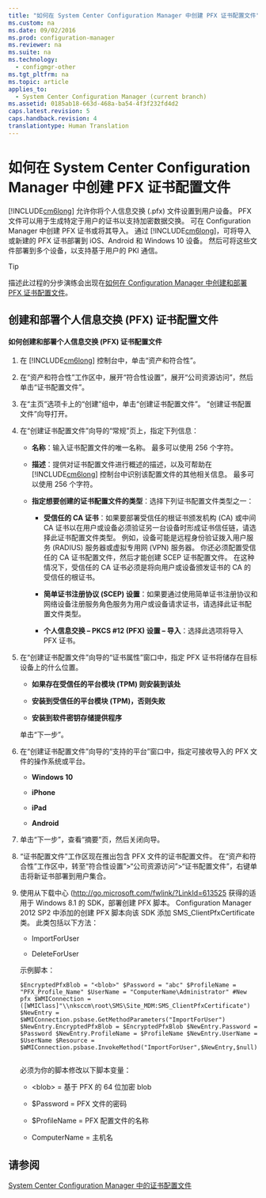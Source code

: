 ```yaml
---
title: "如何在 System Center Configuration Manager 中创建 PFX 证书配置文件"
ms.custom: na
ms.date: 09/02/2016
ms.prod: configuration-manager
ms.reviewer: na
ms.suite: na
ms.technology: 
  - configmgr-other
ms.tgt_pltfrm: na
ms.topic: article
applies_to: 
  - System Center Configuration Manager (current branch)
ms.assetid: 0185ab18-663d-468a-ba54-4f3f232fd4d2
caps.latest.revision: 5
caps.handback.revision: 4
translationtype: Human Translation
---
```

# 如何在 System Center Configuration Manager 中创建 PFX 证书配置文件
[!INCLUDE[cm6long](../LocTest/includes/cm6long_md.md)] 允许你将个人信息交换 \(.pfx\) 文件设置到用户设备。 PFX 文件可以用于生成特定于用户的证书以支持加密数据交换。 可在 Configuration Manager 中创建 PFX 证书或将其导入。 通过 [!INCLUDE[cm6long](../LocTest/includes/cm6long_md.md)]，可将导入或新建的 PFX 证书部署到 iOS、Android 和 Windows 10 设备。 然后可将这些文件部署到多个设备，以支持基于用户的 PKI 通信。  
  
> [!TIP]  
>  描述此过程的分步演练会出现在[如何在 Configuration Manager 中创建和部署 PFX 证书配置文件](http://blogs.technet.com/b/karanrustagi/archive/2015/09/01/how-to-create-and-deploy-pfx-certificate-profiles-in-configuration-manager.aspx)。  
  
## 创建和部署个人信息交换 \(PFX\) 证书配置文件  
  
#### 如何创建和部署个人信息交换 \(PFX\) 证书配置文件  
  
1.  在 [!INCLUDE[cm6long](../LocTest/includes/cm6long_md.md)] 控制台中，单击“资产和符合性”。  
  
2.  在“资产和符合性”工作区中，展开“符合性设置”，展开“公司资源访问”，然后单击“证书配置文件”。  
  
3.  在“主页”选项卡上的“创建”组中，单击“创建证书配置文件”。 “创建证书配置文件”向导打开。  
  
4.  在“创建证书配置文件”向导的“常规”页上，指定下列信息：  
  
    -   **名称**：输入证书配置文件的唯一名称。 最多可以使用 256 个字符。  
  
    -   **描述**：提供对证书配置文件进行概述的描述，以及可帮助在 [!INCLUDE[cm6long](../LocTest/includes/cm6long_md.md)] 控制台中识别该配置文件的其他相关信息。 最多可以使用 256 个字符。  
  
    -   **指定想要创建的证书配置文件的类型**：选择下列证书配置文件类型之一：  
  
        -   **受信任的 CA 证书**：如果要部署受信任的根证书颁发机构 \(CA\) 或中间 CA 证书以在用户或设备必须验证另一台设备时形成证书信任链，请选择此证书配置文件类型。 例如，设备可能是远程身份验证拨入用户服务 \(RADIUS\) 服务器或虚拟专用网 \(VPN\) 服务器。 你还必须配置受信任的 CA 证书配置文件，然后才能创建 SCEP 证书配置文件。 在这种情况下，受信任的 CA 证书必须是将向用户或设备颁发证书的 CA 的受信任的根证书。  
  
        -   **简单证书注册协议 \(SCEP\) 设置**：如果要通过使用简单证书注册协议和网络设备注册服务角色服务为用户或设备请求证书，请选择此证书配置文件类型。  
  
        -   **个人信息交换 – PKCS \#12 \(PFX\) 设置 – 导入**：选择此选项将导入 PFX 证书。  
  
5.  在“创建证书配置文件”向导的“证书属性”窗口中，指定 PFX 证书将储存在目标设备上的什么位置。  
  
    -   **如果存在受信任的平台模块 \(TPM\) 则安装到该处**  
  
    -   **安装到受信任的平台模块 \(TPM\)，否则失败**  
  
    -   **安装到软件密钥存储提供程序**  
  
     单击“下一步”。  
  
6.  在“创建证书配置文件”向导的“支持的平台”窗口中，指定可接收导入的 PFX 文件的操作系统或平台。  
  
    -   **Windows 10**  
  
    -   **iPhone**  
  
    -   **iPad**  
  
    -   **Android**  
  
7.  单击“下一步”，查看“摘要”页，然后关闭向导。  
  
8.  “证书配置文件”工作区现在推出包含 PFX 文件的证书配置文件。 在“资产和符合性”工作区中，转至“符合性设置”\>“公司资源访问”\>“证书配置文件”，右键单击将新证书部署到用户集合。  
  
9. 使用从下载中心 \([http:\/\/go.microsoft.com\/fwlink\/?LinkId\=613525](http://go.microsoft.com/fwlink/?LinkId=613525) 获得的适用于 Windows 8.1 的 SDK，部署创建 PFX 脚本。 Configuration Manager 2012 SP2 中添加的创建 PFX 脚本向该 SDK 添加 SMS\_ClientPfxCertificate 类。 此类包括以下方法：  
  
    -   ImportForUser  
  
    -   DeleteForUser  
  
     示例脚本：  
  
    ```  
    $EncryptedPfxBlob = "<blob>" $Password = "abc" $ProfileName = "PFX_Profile_Name" $UserName = "ComputerName\Administrator" #New pfx $WMIConnection = ([WMIClass]"\\nksccm\root\SMS\Site_MDM:SMS_ClientPfxCertificate") $NewEntry = $WMIConnection.psbase.GetMethodParameters("ImportForUser") $NewEntry.EncryptedPfxBlob = $EncryptedPfxBlob $NewEntry.Password = $Password $NewEntry.ProfileName = $ProfileName $NewEntry.UserName = $UserName $Resource = $WMIConnection.psbase.InvokeMethod("ImportForUser",$NewEntry,$null)  
  
    ```  
  
     必须为你的脚本修改以下脚本变量：  
  
    -   \<blob\> \= 基于 PFX 的 64 位加密 blob  
  
    -   $Password \= PFX 文件的密码  
  
    -   $ProfileName \= PFX 配置文件的名称  
  
    -   ComputerName \= 主机名  
  
## 请参阅  
 [System Center Configuration Manager 中的证书配置文件](../LocTest/Certificate-profiles-in-System-Center-Configuration-Manager.md)